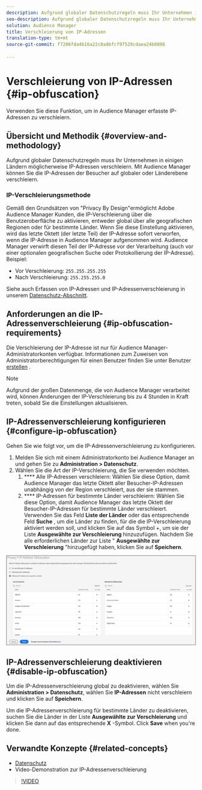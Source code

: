 ```yaml
---
description: Aufgrund globaler Datenschutzregeln muss Ihr Unternehmen in einigen Ländern möglicherweise IP-Adressen verschleiern. Mit Audience Manager können Sie die IP-Adressen der Besucher auf globaler oder Länderebene verschleiern.
seo-description: Aufgrund globaler Datenschutzregeln muss Ihr Unternehmen in einigen Ländern möglicherweise IP-Adressen verschleiern. Mit Audience Manager können Sie die IP-Adressen der Besucher auf globaler oder Länderebene verschleiern.
solution: Audience Manager
title: Verschleierung von IP-Adressen
translation-type: tm+mt
source-git-commit: f7206fda4b16a22c8a8bfcf97529cdaea24b0898

---
```



# Verschleierung von IP-Adressen {#ip-obfuscation}

Verwenden Sie diese Funktion, um in Audience Manager erfasste IP-Adressen zu verschleiern.

## Übersicht und Methodik {#overview-and-methodology}

Aufgrund globaler Datenschutzregeln muss Ihr Unternehmen in einigen Ländern möglicherweise IP-Adressen verschleiern. Mit Audience Manager können Sie die IP-Adressen der Besucher auf globaler oder Länderebene verschleiern.

### IP-Verschleierungsmethode

Gemäß den Grundsätzen von "Privacy By Design"ermöglicht Adobe Audience Manager Kunden, die IP-Verschleierung über die Benutzeroberfläche zu aktivieren, entweder global über alle geografischen Regionen oder für bestimmte Länder. Wenn Sie diese Einstellung aktivieren, wird das letzte Oktett (der letzte Teil) der IP-Adresse sofort verworfen, wenn die IP-Adresse in Audience Manager aufgenommen wird. Audience Manager verwirft diesen Teil der IP-Adresse vor der Verarbeitung (auch vor einer optionalen geografischen Suche oder Protokollierung der IP-Adresse). Beispiel:

* Vor Verschleierung: `255.255.255.255`
* Nach Verschleierung: `255.255.255.0`

Siehe auch Erfassen von IP-Adressen und IP-Adressenverschleierung in unserem [Datenschutz-Abschnitt](/help/using/overview/data-security-and-privacy/data-privacy.md).

## Anforderungen an die IP-Adressenverschleierung {#ip-obfuscation-requirements}

Die Verschleierung der IP-Adresse ist nur für Audience Manager-Administratorkonten verfügbar. Informationen zum Zuweisen von Administratorberechtigungen für einen Benutzer finden Sie unter Benutzer [erstellen](/help/using/features/administration/administration-overview.md#create-users) .

>[!NOTE]
>
> Aufgrund der großen Datenmenge, die von Audience Manager verarbeitet wird, können Änderungen der IP-Verschleierung bis zu 4 Stunden in Kraft treten, sobald Sie die Einstellungen aktualisieren.

## IP-Adressenverschleierung konfigurieren {#configure-ip-obfuscation}

Gehen Sie wie folgt vor, um die IP-Adressenverschleierung zu konfigurieren.

1. Melden Sie sich mit einem Administratorkonto bei Audience Manager an und gehen Sie zu **Administration &gt; Datenschutz**.
2. Wählen Sie die Art der IP-Verschleierung, die Sie verwenden möchten.
   1. **** Alle IP-Adressen verschleiern: Wählen Sie diese Option, damit Audience Manager das letzte Oktett aller Besucher-IP-Adressen unabhängig von der Region verschleiert, aus der sie stammen.
   2. **** IP-Adressen für bestimmte Länder verschleiern: Wählen Sie diese Option, damit Audience Manager das letzte Oktett der Besucher-IP-Adressen für bestimmte Länder verschleiert. Verwenden Sie das Feld **Liste der Länder** oder das entsprechende Feld **Suche** , um die Länder zu finden, für die die IP-Verschleierung aktiviert werden soll, und klicken Sie auf das Symbol +, um sie der Liste **Ausgewählte zur Verschleierung** hinzuzufügen. Nachdem Sie alle erforderlichen Länder zur Liste " **Ausgewählte zur Verschleierung** "hinzugefügt haben, klicken Sie auf **Speichern**.

![](assets/ip-obfuscation.png)

## IP-Adressenverschleierung deaktivieren {#disable-ip-obfuscation}

Um die IP-Adressenverschleierung global zu deaktivieren, wählen Sie **Administration &gt; Datenschutz**, wählen Sie **IP-Adressen** nicht verschleiern und klicken Sie auf **Speichern**.

Um die IP-Adressenverschleierung für bestimmte Länder zu deaktivieren, suchen Sie die Länder in der Liste **Ausgewählte zur Verschleierung** und klicken Sie dann auf das entsprechende **X** -Symbol. Click **Save** when you're done.

## Verwandte Konzepte {#related-concepts}

* [Datenschutz](/help/using/overview/data-security-and-privacy/data-privacy.md)
* Video-Demonstration zur IP-Adressenverschleierung
>[!VIDEO](https://video.tv.adobe.com/v/27218/?captions=ger)

